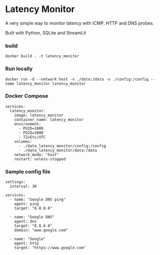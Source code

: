 # Latency Monitor
A very simple way to monitor latency with ICMP, HTTP and DNS probes.

Built with Python, SQLite and StreamLit

### build

    docker build . -t latency_monitor

### Run locally
    docker run -d --network host -v ./data:/data -v ./config:/config --name latency_monitor latency_monitor

### Docker Compose
```
services:  
  latency_monitor:
    image: latency_monitor
    container_name: latency_monitor
    environment:
      - PUID=1000
      - PGID=1000
      - TZ=Etc/UTC
    volumes:
      - ./data_latency_monitor/config:/config
      - ./data_latency_monitor/data:/data
    network_mode: "host"
    restart: unless-stopped
```

### Sample config file

```
settings:
  interval: 30

services:
  - name: "Google DNS ping"
    agent: ping
    target: "8.8.8.8"

  - name: "Google DNS"
    agent: dns
    target: "8.8.8.8"
    domain: "www.google.com"
  
  - name: "Google"
    agent: http
    target: "https://www.google.com"
```